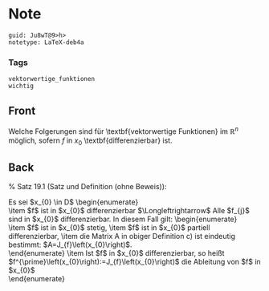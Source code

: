 # Note
```
guid: Ju8wT@9>h>
notetype: LaTeX-deb4a
```

### Tags
```
vektorwertige_funktionen
wichtig
```

## Front
Welche Folgerungen sind für \textbf{vektorwertige Funktionen} im $\mathbb{R}^n$ möglich, sofern $f$ in $x_0$ \textbf{differenzierbar} ist.

## Back
% Satz 19.1 (Satz und Definition (ohne Beweis)):
<div>
  Es sei $x_{0} \in D$ \begin{enumerate}
  <div>
    \item $f$ ist in $x_{0}$ differenzierbar $\Longleftrightarrow$
    Alle $f_{j}$ sind in $x_{0}$ differenzierbar. In diesem Fall
    gilt: \begin{enumerate}
  </div>
  <div>
    \item $f$ ist in $x_{0}$ stetig, \item $f$ ist in $x_{0}$
    partiell differenzierbar, \item die Matrix A in obiger
    Definition c) ist eindeutig bestimmt:
    $A=J_{f}\left(x_{0}\right)$.
  </div>
  <div>
    \end{enumerate} \item Ist $f$ in $x_{0}$ differenzierbar, so
    heißt $f^{\prime}\left(x_{0}\right):=J_{f}\left(x_{0}\right)$
    die Ableitung von $f$ in $x_{0}$
  </div>
  <div>
    \end{enumerate}
  </div>
</div>
